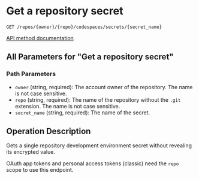 # Get a repository secret

`GET /repos/{owner}/{repo}/codespaces/secrets/{secret_name}`

[API method documentation](https://docs.github.com/rest/codespaces/repository-secrets#get-a-repository-secret)

## All Parameters for "Get a repository secret"

### Path Parameters

- `owner` (string, required): The account owner of the repository. The name is not case sensitive.
- `repo` (string, required): The name of the repository without the `.git` extension. The name is not case sensitive.
- `secret_name` (string, required): The name of the secret.

## Operation Description

Gets a single repository development environment secret without revealing its encrypted value.

OAuth app tokens and personal access tokens (classic) need the `repo` scope to use this endpoint.
